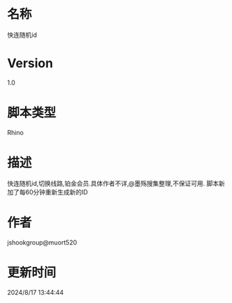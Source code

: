 # 名称
快连随机id
# Version
1.0
# 脚本类型
Rhino
# 描述
快连随机id,切换线路,铂金会员.具体作者不详,@墨殇搜集整理,不保证可用.
脚本新加了每60分钟重新生成新的ID
# 作者
jshookgroup@muort520
# 更新时间
2024/8/17 13:44:44